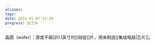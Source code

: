 ```yaml
---
aliases: 
tags: 
date: 2022-01-07 15:10
progress: 加工中
---
```


晶圆（wafer）：厚度不超过0.1英寸的[[硅锭]]片，用来制造[[集成电路|芯片]]。
